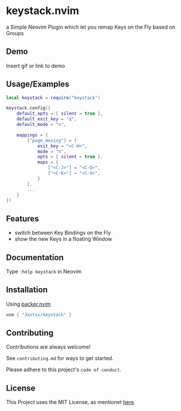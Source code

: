 # keystack.nvim

a Simple Neovim Plugin which let you remap Keys on the Fly based on Groups

## Demo

Insert gif or link to demo

## Usage/Examples

```lua
local keystack = require("keystack")

keystack.config({
    default_opts = { silent = true },
    default_exit_key = "q",
    default_mode = "n",

    mappings = {
        ["page_moving"] = {
            exit_key = "<C-H>",
            mode = "n",
            opts = { silent = true },
            maps = {
                ["<C-J>"] = "<C-D>",
                ["<C-K>"] = "<C-U>",
            }
        },
        ...
    }
})
```

## Features

- switch between Key Bindings on the Fly
- show the new Keys in a floating Window

## Documentation

Type `:help keystack` in Neovim
## Installation

Using [packer.nvim](https://github.com/wbthomason/packer.nvim)

```lua
use { "Jxstxs/keystack" }
```
    
## Contributing

Contributions are always welcome!

See `contributing.md` for ways to get started.

Please adhere to this project's `code of conduct`.

## License

This Project uses the MIT License, as mentionet [here](./LICENSE).
